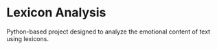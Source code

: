 # Lexicon Analysis
  Python-based project designed to analyze the emotional content of text using lexicons.
